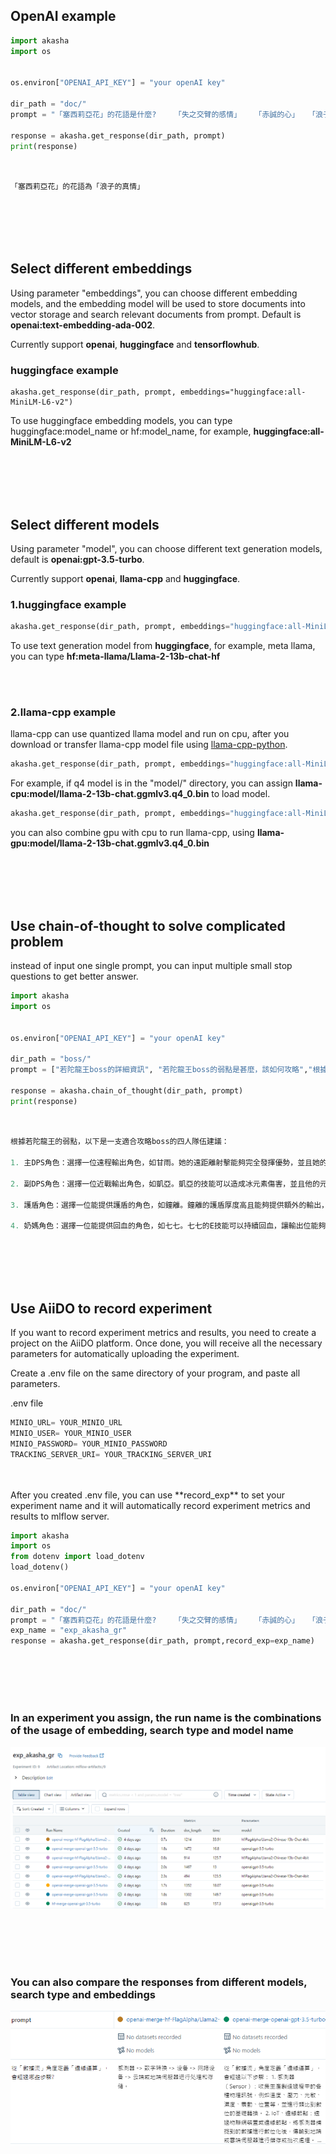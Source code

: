 ## OpenAI example


``` python
import akasha
import os


os.environ["OPENAI_API_KEY"] = "your openAI key"

dir_path = "doc/"
prompt = "「塞西莉亞花」的花語是什麼?	「失之交臂的感情」	「赤誠的心」	「浪子的真情」	「無法挽回的愛」"

response = akasha.get_response(dir_path, prompt)
print(response)
	
	
```


``` python
「塞西莉亞花」的花語為「浪子的真情」
```

<br/>
<br/>
<br/>
<br/>


## Select different embeddings

Using parameter "embeddings", you can choose different embedding models, and the embedding model will be used to store documents into vector storage and search relevant documents from prompt.  Default is **openai:text-embedding-ada-002**.

Currently support **openai**, **huggingface** and **tensorflowhub**.

### huggingface example

``` 
akasha.get_response(dir_path, prompt, embeddings="huggingface:all-MiniLM-L6-v2")
```
To use huggingface embedding models, you can type huggingface:model_name or hf:model_name, for example, **huggingface:all-MiniLM-L6-v2**

<br/>
<br/>
<br/>
<br/>


## Select different models
Using parameter "model", you can choose different text generation models, default is **openai:gpt-3.5-turbo**.

Currently support **openai**, **llama-cpp** and **huggingface**.

### 1.huggingface example
``` python
akasha.get_response(dir_path, prompt, embeddings="huggingface:all-MiniLM-L6-v2", model="hf:meta-llama/Llama-2-13b-chat-hf")

```

To use text generation model from **huggingface**, for example, meta llama, you can type **hf:meta-llama/Llama-2-13b-chat-hf**


<br/>
<br/>

### 2.llama-cpp example
llama-cpp can use quantized llama model and run on cpu, after you download or transfer llama-cpp model file using [llama-cpp-python](https://github.com/abetlen/llama-cpp-python).

```python
akasha.get_response(dir_path, prompt, embeddings="huggingface:all-MiniLM-L6-v2", model="hf:meta-llama/llama-cpu:model/llama-2-13b-chat.ggmlv3.q4_0.bin")

```

For example, if q4 model is in the "model/" directory, you can assign **llama-cpu:model/llama-2-13b-chat.ggmlv3.q4_0.bin** to load model.

```python
akasha.get_response(dir_path, prompt, embeddings="huggingface:all-MiniLM-L6-v2", model="hf:meta-llama/llama-gpu:model/llama-2-13b-chat.ggmlv3.q4_0.bin")

```
you can also combine gpu with cpu to run llama-cpp, using **llama-gpu:model/llama-2-13b-chat.ggmlv3.q4_0.bin**

<br/>
<br/>
<br/>
<br/>


 
## Use chain-of-thought to solve complicated problem
 
instead of input one single prompt, you can input multiple small stop questions to get better answer.  
 
 
```python
import akasha
import os


os.environ["OPENAI_API_KEY"] = "your openAI key"

dir_path = "boss/"
prompt = ["若陀龍王boss的詳細資訊", "若陀龍王boss的弱點是甚麼，該如何攻略","根據若陀龍王boss的弱點，幫我組出一隊四人的角色去攻略boss"]

response = akasha.chain_of_thought(dir_path, prompt)
print(response)
	
	
```


```python
根據若陀龍王的弱點，以下是一支適合攻略boss的四人隊伍建議：

1. 主DPS角色：選擇一位遠程輸出角色，如甘雨。她的遠距離射擊能夠完全發揮優勢，並且她的技能可以造成大量傷害。

2. 副DPS角色：選擇一位近戰輸出角色，如凱亞。凱亞的技能可以造成冰元素傷害，並且他的元素爆發可以提供額外的輸出。

3. 護盾角色：選擇一位能提供護盾的角色，如鐘離。鐘離的護盾厚度高且能夠提供額外的輸出，可以幫助隊伍減少受到的傷害。

4. 奶媽角色：選擇一位能提供回血的角色，如七七。七七的E技能可以持續回血，讓輸出位能夠持續站樁輸出。
```

<br/>
<br/>
<br/>
<br/>

## Use AiiDO to record experiment 

If you want to record experiment metrics and results, you need to create a project on the AiiDO platform. Once done, 
you will receive all the necessary parameters for automatically uploading the experiment. 

Create a .env file on the same directory of your program, and paste all parameters.


.env file

```python
MINIO_URL= YOUR_MINIO_URL
MINIO_USER= YOUR_MINIO_USER
MINIO_PASSWORD= YOUR_MINIO_PASSWORD
TRACKING_SERVER_URI= YOUR_TRACKING_SERVER_URI
```
<br/>
<br/>
After you created .env file, you can use **record_exp** to set your experiment name and it will automatically record 
experiment metrics and results to mlflow server.

```python
import akasha
import os
from dotenv import load_dotenv
load_dotenv() 

os.environ["OPENAI_API_KEY"] = "your openAI key"

dir_path = "doc/"
prompt = "「塞西莉亞花」的花語是什麼?	「失之交臂的感情」	「赤誠的心」	「浪子的真情」	「無法挽回的愛」"
exp_name = "exp_akasha_gr"
response = akasha.get_response(dir_path, prompt,record_exp=exp_name)

```

<br/>
<br/>
<br/>
<br/>


### In an experiment you assign, the run name is the combinations of the usage of embedding, search type and model name

![image](pic/upload_experiments.png)


<br/>
<br/>
<br/>
<br/>

### You can also compare the responses from different models, search type and embeddings


![image](pic/response_comparison.png)

